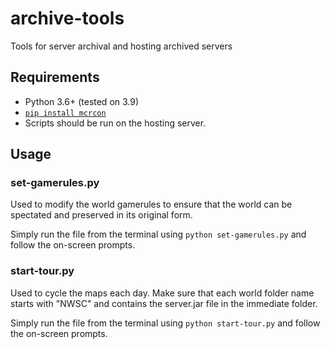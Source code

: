 # archive-tools
Tools for server archival and hosting archived servers

## Requirements

* Python 3.6+ (tested on 3.9)
* [`pip install mcrcon`](https://pypi.org/project/mcrcon/)
* Scripts should be run on the hosting server.

## Usage

### set-gamerules.py

Used to modify the world gamerules to ensure that the world can be spectated and preserved in its original form.

Simply run the file from the terminal using `python set-gamerules.py` and follow the on-screen prompts.

### start-tour.py

Used to cycle the maps each day. Make sure that each world folder name starts with "NWSC" and contains the server.jar
file in the immediate folder.

Simply run the file from the terminal using `python start-tour.py` and follow the on-screen prompts.
